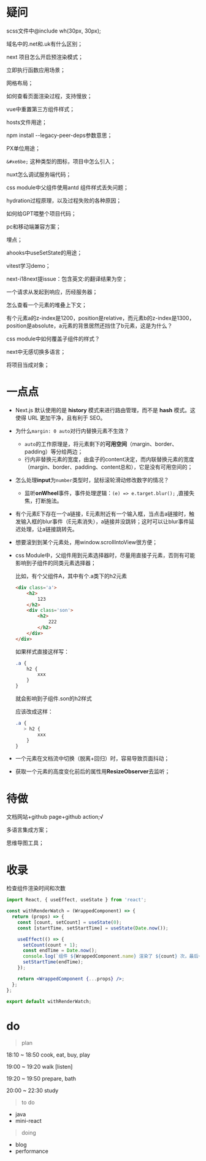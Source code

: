 # 疑问

scss文件中@include wh(30px, 30px);

域名中的.net和.uk有什么区别；

next 项目怎么开启预渲染模式；

立即执行函数应用场景；

网格布局；

如何查看页面渲染过程，支持慢放；

vue中重置第三方组件样式；

hosts文件用途；

npm install --legacy-peer-deps参数意思；

PX单位用途；

`&#xe6be;` 这种类型的图标，项目中怎么引入；

nuxt怎么调试服务端代码；

css module中父组件使用antd 组件样式丢失问题；

hydration过程原理，以及过程失败的各种原因；

如何给GPT喂整个项目代码；

pc和移动端兼容方案；

埋点；

ahooks中useSetState的用途；

vitest学习demo；

next-i18next提issue：包含英文:的翻译结果为空；

一个请求从发起到响应，历经服务器；

怎么查看一个元素的堆叠上下文；

有个元素a的z-index是1200，position是relative，而元素b的z-index是1300，position是absolute，a元素的背景居然还挡住了b元素，这是为什么？

css module中如何覆盖子组件的样式？

next中无感切换多语言；

将项目当成对象；

# 一点点

- Next.js 默认使用的是 **history** 模式来进行路由管理，而不是 **hash** 模式。这使得 URL 更加干净，且有利于 SEO。

- 为什么`margin: 0 auto`对行内替换元素不生效？

  - `auto`的工作原理是，将元素剩下的**可用空间**（margin、border、padding）等分给两边；
  - 行内非替换元素的宽度，由盒子的content决定，而内联替换元素的宽度（margin、border、padding、content总和），它是没有可用空间的；
  
- 怎么处理**input**为`number`类型时，鼠标滚轮滑动修改数字的情况？
  - 监听**onWheel**事件，事件处理逻辑：`(e) => e.target.blur();` ,直接失焦，打断施法。
  
- 有个元素E下存在一个a链接，E元素附近有一个输入框，当点击a链接时，触发输入框的blur事件（E元素消失），a链接并没跳转；这时可以让blur事件延迟处理，让a链接跳转先。

- 想要滚到到某个元素处，用window.scrollIntoView很方便；

- css Module中，父组件用到元素选择器时，尽量用直接子元素，否则有可能影响到子组件的同类元素选择器；

  比如，有个父组件A，其中有个.a类下的h2元素

  ```html
  <div class='a'>
      <h2>
          123
      </h2>
      <div class='son'>
          <h2>
              222
          </h2>
      </div>
  </div>
  ```

  如果样式直接这样写：

  ```css
  .a {
      h2 {
          xxx
      }
  }
  ```

  就会影响到子组件.son的h2样式

  应该改成这样：

  ```css
  .a {
     > h2 {
          xxx
      }
  }
  ```

- 一个元素在文档流中切换（脱离+回归）时，容易导致页面抖动；
- 获取一个元素的高度变化前后的属性用**ResizeObserver**去监听；


# 待做

文档网站+github page+github action;√

多语言集成方案；

思维导图工具；

# 收录

检查组件渲染时间和次数

```jsx
import React, { useEffect, useState } from 'react';

const withRenderWatch = (WrappedComponent) => {
  return (props) => {
    const [count, setCount] = useState(0);
    const [startTime, setStartTime] = useState(Date.now());

    useEffect(() => {
      setCount(count + 1);
      const endTime = Date.now();
      console.log(`组件 ${WrappedComponent.name} 渲染了 ${count} 次，最后一次渲染花费了 ${endTime - startTime} 毫秒`);
      setStartTime(endTime);
    });

    return <WrappedComponent {...props} />;
  };
};

export default withRenderWatch;
```

# do

> plan

18:10 ~ 18:50 cook, eat, buy, play

19:00 ~ 19:20 walk [listen]

19:20 ~ 19:50 prepare, bath

20:00 ~ 22:30 study

> to do

- java
- mini-react 

> doing

- blog
- performance
